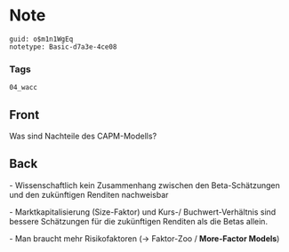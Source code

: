 # Note
```
guid: o$m1n1WgEq
notetype: Basic-d7a3e-4ce08
```

### Tags
```
04_wacc
```

## Front
Was sind Nachteile des CAPM-Modells?

## Back
<p>- Wissenschaftlich kein Zusammenhang zwischen den
Beta-Schätzungen und den zukünftigen Renditen nachweisbar
<p>- Marktkapitalisierung (Size-Faktor) und Kurs-/
Buchwert-Verhältnis sind bessere Schätzungen für die zukünftigen
Renditen als die Betas allein.
<p>- Man braucht mehr Risikofaktoren (-> Faktor-Zoo /
<b>More-Factor Models</b>)
